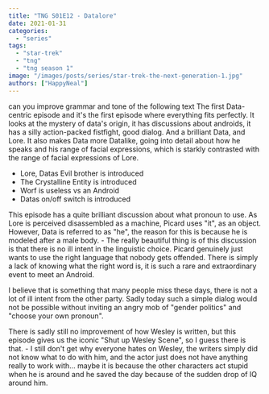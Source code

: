 ```yaml
---
title: "TNG S01E12 - Datalore"
date: 2021-01-31
categories:
  - "series"
tags:
  - "star-trek"
  - "tng"
  - "tng season 1"
image: "/images/posts/series/star-trek-the-next-generation-1.jpg"
authors: ["HappyNeal"]
---
```


can you improve grammar and tone of the following text
The first Data-centric episode and it's the first episode where everything fits perfectly. It looks at the mystery of data's origin, it has discussions about androids, it has a silly action-packed fistfight, good dialog. And a brilliant Data, and Lore. It also makes Data more Datalike, going into detail about how he speaks and his range of facial expressions, which is starkly contrasted with the range of facial expressions of Lore.

- Lore, Datas Evil brother is introduced
- The Crystalline Entity is introduced
- Worf is useless vs an Android
- Datas on/off switch is introduced

This episode has a quite brilliant discussion about what pronoun to use. As Lore is perceived disassembled as a machine, Picard uses "it", as an object. However, Data is referred to as "he", the reason for this is because he is modeled after a male body. - The really beautiful thing is of this discussion is that there is no ill intent in the linguistic choice. Picard genuinely just wants to use the right language that nobody gets offended. There is simply a lack of knowing what the right word is, it is such a rare and extraordinary event to meet an Android.

I believe that is something that many people miss these days, there is not a lot of ill intent from the other party. Sadly today such a simple dialog would not be possible without inviting an angry mob of "gender politics" and "choose your own pronoun".

There is sadly still no improvement of how Wesley is written, but this episode gives us the iconic "Shut up Wesley Scene", so I guess there is that. - I still don't get why everyone hates on Wesley, the writers simply did not know what to do with him, and the actor just does not have anything really to work with... maybe it is because the other characters act stupid when he is around and he saved the day because of the sudden drop of IQ around him.
